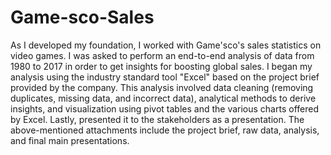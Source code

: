 # Game-sco-Sales
As I developed my foundation, I worked with Game&#39;sco&#39;s sales statistics on video
games. I was asked to perform an end-to-end analysis of data from 1980 to 2017 in
order to get insights for boosting global sales.
I began my analysis using the industry standard tool &quot;Excel&quot; based on the project
brief provided by the company. This analysis involved data cleaning (removing
duplicates, missing data, and incorrect data), analytical methods to derive insights,
and visualization using pivot tables and the various charts offered by Excel. Lastly,
presented it to the stakeholders as a presentation.
The above-mentioned attachments include the project brief, raw data, analysis, and
final main presentations.
